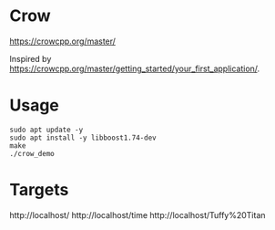 # Crow
https://crowcpp.org/master/

Inspired by https://crowcpp.org/master/getting_started/your_first_application/.

# Usage
```
sudo apt update -y
sudo apt install -y libboost1.74-dev
make
./crow_demo
```

# Targets
http://localhost/
http://localhost/time
http://localhost/Tuffy%20Titan